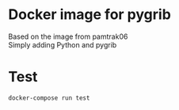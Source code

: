 # Docker image for pygrib
Based on the image from pamtrak06  
Simply adding Python and pygrib

# Test
`docker-compose run test`